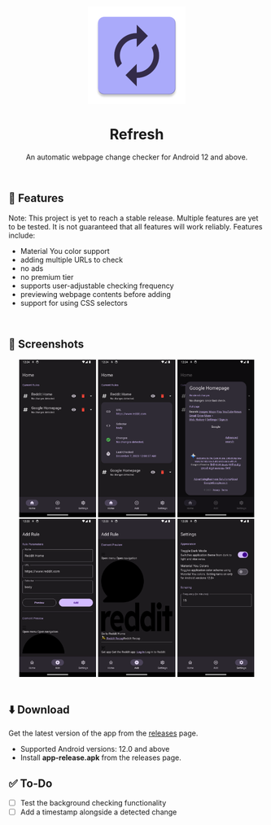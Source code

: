 <div align=center><img src='android/app/src/main/res/mipmap-xxxhdpi/ic_launcher.webp'>
<h1 align='center'> Refresh </h1>
<p align='center'>An automatic webpage change checker for Android 12 and above.</p>
<br>
</div>

## :book: Features
Note: This project is yet to reach a stable release. Multiple features are yet to be tested. It is not guaranteed that all features will work reliably.
Features include:
- Material You color support
- adding multiple URLs to check
- no ads
- no premium tier
- supports user-adjustable checking frequency
- previewing webpage contents before adding
- support for using CSS selectors
<br>

## :iphone: Screenshots

<div align='center'>
<div>
<img src='/screenshots/1.png' width=30% />
<img src='/screenshots/2.png' width=30% />
<img src='/screenshots/3.png' width=30% />
<img src='/screenshots/4.png' width=30% />
<img src='/screenshots/5.png' width=30% />
<img src='/screenshots/6.png' width=30% />
</div>
</div>

<br>

## :arrow_down: Download
Get the latest version of the app from the [releases](https://github.com/afk-echo/refresh/releases) page.
- Supported Android versions: 12.0 and above
- Install **app-release.apk** from the releases page.

## :white_check_mark: To-Do
- [ ] Test the background checking functionality
- [ ] Add a timestamp alongside a detected change
